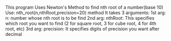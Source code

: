 This program Uses Newton's Method to find nth root of a number(base 10)
Use: nth_root(n,nthRoot,precision=20) method
It takes 3 arguments:
1st arg: n: number whose nth root is to be find
2nd arg: nthRoot: This specifies which root you want to find (2 for square root, 3 for cube root, 4 for 4th root, etc)
3rd arg: precision: It specifies digits of precision you want after decimal
